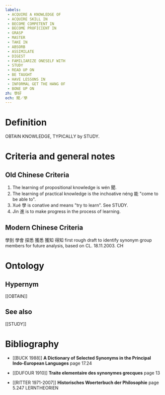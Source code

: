 ```yaml
---
labels: 
 - ACQUIRE A KNOWLEDGE OF
 - ACQUIRE SKILL IN
 - BECOME COMPETENT IN
 - BECOME PROFICIENT IN
 - GRASP
 - MASTER
 - TAKE IN
 - ABSORB
 - ASSIMILATE
 - DIGEST
 - FAMILIARIZE ONESELF WITH
 - STUDY
 - READ UP ON
 - BE TAUGHT
 - HAVE LESSONS IN
 - INFORMAL GET THE HANG OF
 - BONE UP ON
zh: 學好
och: 聞／學
---
```


# Definition
OBTAIN KNOWLEDGE, TYPICALLY by STUDY.
# Criteria and general notes
## Old Chinese Criteria
1. The learning of propositional knowledge is wén 聞.
2. The learning of practical knowledge is the inchoative néng 能 "come to be able to".
3. Xué 學 is conative and means "try to learn". See STUDY.
4. Jìn 進 is to make progress in the process of learning.
## Modern Chinese Criteria
學到
學會
探悉
獲悉
獲知
得知
first rough draft to identify synonym group members for future analysis, based on CL. 18.11.2003. CH
# Ontology

## Hypernym
[[OBTAIN]]
## See also
[[STUDY]]
# Bibliography
- [[BUCK 1988]]
**A Dictionary of Selected Synonyms in the Principal Indo-European Languages** page 17.24

- [[DUFOUR 1910]]
**Traite elementaire des synonymes grecques** page 13

- [[RITTER 1971-2007]]
**Historisches Woerterbuch der Philosophie** page 5.247
LERNTHEORIEN
